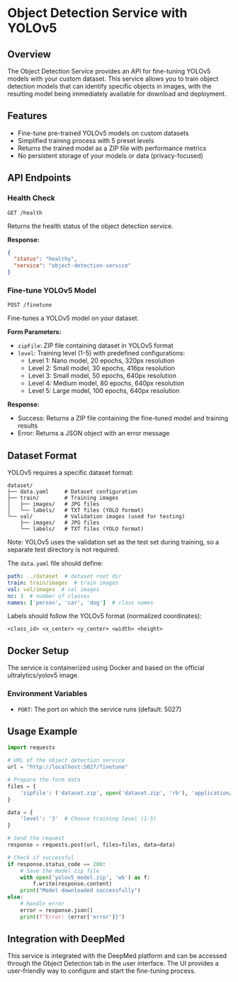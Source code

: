 # Object Detection Service with YOLOv5

## Overview

The Object Detection Service provides an API for fine-tuning YOLOv5 models with your custom dataset. This service allows you to train object detection models that can identify specific objects in images, with the resulting model being immediately available for download and deployment.

## Features

- Fine-tune pre-trained YOLOv5 models on custom datasets
- Simplified training process with 5 preset levels
- Returns the trained model as a ZIP file with performance metrics
- No persistent storage of your models or data (privacy-focused)

## API Endpoints

### Health Check

`GET /health`

Returns the health status of the object detection service.

**Response:**
```json
{
  "status": "healthy",
  "service": "object-detection-service"
}
```

### Fine-tune YOLOv5 Model

`POST /finetune`

Fine-tunes a YOLOv5 model on your dataset.

**Form Parameters:**
- `zipFile`: ZIP file containing dataset in YOLOv5 format
- `level`: Training level (1-5) with predefined configurations:
  - Level 1: Nano model, 20 epochs, 320px resolution
  - Level 2: Small model, 30 epochs, 416px resolution
  - Level 3: Small model, 50 epochs, 640px resolution
  - Level 4: Medium model, 80 epochs, 640px resolution
  - Level 5: Large model, 100 epochs, 640px resolution

**Response:**
- Success: Returns a ZIP file containing the fine-tuned model and training results
- Error: Returns a JSON object with an error message

## Dataset Format

YOLOv5 requires a specific dataset format:

```
dataset/
├── data.yaml     # Dataset configuration
├── train/        # Training images
│   ├── images/   # JPG files
│   └── labels/   # TXT files (YOLO format)
└── val/          # Validation images (used for testing)
    ├── images/   # JPG files
    └── labels/   # TXT files (YOLO format)
```

Note: YOLOv5 uses the validation set as the test set during training, so a separate test directory is not required.

The `data.yaml` file should define:

```yaml
path: ../dataset  # dataset root dir
train: train/images  # train images
val: val/images  # val images
nc: 3  # number of classes
names: ['person', 'car', 'dog']  # class names
```

Labels should follow the YOLOv5 format (normalized coordinates):
```
<class_id> <x_center> <y_center> <width> <height>
```

## Docker Setup

The service is containerized using Docker and based on the official ultralytics/yolov5 image.

### Environment Variables

- `PORT`: The port on which the service runs (default: 5027)

## Usage Example

```python
import requests

# URL of the object detection service
url = "http://localhost:5027/finetune"

# Prepare the form data
files = {
    'zipFile': ('dataset.zip', open('dataset.zip', 'rb'), 'application/zip')
}

data = {
    'level': '3'  # Choose training level (1-5)
}

# Send the request
response = requests.post(url, files=files, data=data)

# Check if successful
if response.status_code == 200:
    # Save the model zip file
    with open('yolov5_model.zip', 'wb') as f:
        f.write(response.content)
    print("Model downloaded successfully")
else:
    # Handle error
    error = response.json()
    print(f"Error: {error['error']}")
```

## Integration with DeepMed

This service is integrated with the DeepMed platform and can be accessed through the Object Detection tab in the user interface. The UI provides a user-friendly way to configure and start the fine-tuning process. 